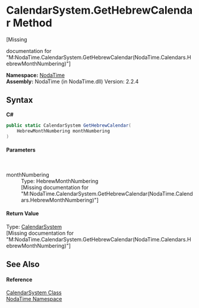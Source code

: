# CalendarSystem.GetHebrewCalendar Method 
 

\[Missing <summary> documentation for "M:NodaTime.CalendarSystem.GetHebrewCalendar(NodaTime.Calendars.HebrewMonthNumbering)"\]

**Namespace:**&nbsp;<a href="N_NodaTime">NodaTime</a><br />**Assembly:**&nbsp;NodaTime (in NodaTime.dll) Version: 2.2.4

## Syntax

**C#**<br />
``` C#
public static CalendarSystem GetHebrewCalendar(
	HebrewMonthNumbering monthNumbering
)
```


#### Parameters
&nbsp;<dl><dt>monthNumbering</dt><dd>Type: HebrewMonthNumbering<br />\[Missing <param name="monthNumbering"/> documentation for "M:NodaTime.CalendarSystem.GetHebrewCalendar(NodaTime.Calendars.HebrewMonthNumbering)"\]</dd></dl>

#### Return Value
Type: <a href="T_NodaTime_CalendarSystem">CalendarSystem</a><br />\[Missing <returns> documentation for "M:NodaTime.CalendarSystem.GetHebrewCalendar(NodaTime.Calendars.HebrewMonthNumbering)"\]

## See Also


#### Reference
<a href="T_NodaTime_CalendarSystem">CalendarSystem Class</a><br /><a href="N_NodaTime">NodaTime Namespace</a><br />